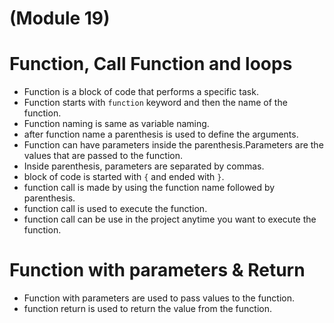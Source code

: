 # (Module 19)

# Function, Call Function and loops

- Function is a block of code that performs a specific task.
- Function starts with `function` keyword and then the name of the function.
- Function naming is same as variable naming.
- after function name a parenthesis is used to define the arguments.
- Function can have parameters inside the parenthesis.Parameters are the values that are passed to the function.
- Inside parenthesis, parameters are separated by commas.
- block of code is started with `{` and ended with `}`.
- function call is made by using the function name followed by parenthesis.
- function call is used to execute the function.
- function call can be use in the project anytime you want to execute the function.

# Function with parameters & Return

- Function with parameters are used to pass values to the function.
- function return is used to return the value from the function.